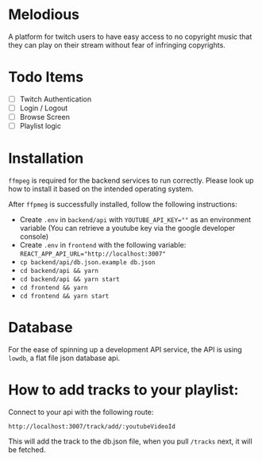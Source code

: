 # Melodious

A platform for twitch users to have easy access to no copyright music that they can play on their stream without fear of infringing copyrights.

# Todo Items

- [ ] Twitch Authentication
- [ ] Login / Logout
- [ ] Browse Screen
- [ ] Playlist logic

# Installation

`ffmpeg` is required for the backend services to run correctly. Please look up how to install it based on the intended operating system.

After `ffpmeg` is successfully installed, follow the following instructions:

- Create `.env` in `backend/api` with `YOUTUBE_API_KEY=""` as an environment variable (You can retrieve a youtube key via the google developer console)
- Create `.env` in `frontend` with the following variable: `REACT_APP_API_URL="http://localhost:3007"`
- `cp backend/api/db.json.example db.json`
- `cd backend/api && yarn`
- `cd backend/api && yarn start`
- `cd frontend && yarn`
- `cd frontend && yarn start`

# Database

For the ease of spinning up a development API service, the API is using `lowdb`, a flat file json database api.

# How to add tracks to your playlist:

Connect to your api with the following route:

`http://localhost:3007/track/add/:youtubeVideoId`

This will add the track to the db.json file, when you pull `/tracks` next, it will be fetched.
